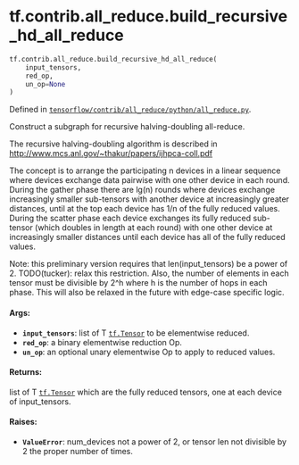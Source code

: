 <div itemscope itemtype="http://developers.google.com/ReferenceObject">
<meta itemprop="name" content="tf.contrib.all_reduce.build_recursive_hd_all_reduce" />
<meta itemprop="path" content="Stable" />
</div>

# tf.contrib.all_reduce.build_recursive_hd_all_reduce

``` python
tf.contrib.all_reduce.build_recursive_hd_all_reduce(
    input_tensors,
    red_op,
    un_op=None
)
```



Defined in [`tensorflow/contrib/all_reduce/python/all_reduce.py`](/code/stable/tensorflow/contrib/all_reduce/python/all_reduce.py).

Construct a subgraph for recursive halving-doubling all-reduce.

The recursive halving-doubling algorithm is described in
http://www.mcs.anl.gov/~thakur/papers/ijhpca-coll.pdf

The concept is to arrange the participating n devices in
a linear sequence where devices exchange data pairwise
with one other device in each round.  During the gather
phase there are lg(n) rounds where devices exchange
increasingly smaller sub-tensors with another device
at increasingly greater distances, until at the top
each device has 1/n of the fully reduced values.  During the
scatter phase each device exchanges its fully reduced
sub-tensor (which doubles in length at each round)
with one other device at increasingly smaller distances
until each device has all of the fully reduced values.

Note: this preliminary version requires that len(input_tensors) be a
  power of 2.  TODO(tucker): relax this restriction.  Also, the
  number of elements in each tensor must be divisible by 2^h where h
  is the number of hops in each phase.  This will also be relaxed in
  the future with edge-case specific logic.

#### Args:

* <b>`input_tensors`</b>: list of T <a href="../../../tf/Tensor.md"><code>tf.Tensor</code></a> to be elementwise reduced.
* <b>`red_op`</b>: a binary elementwise reduction Op.
* <b>`un_op`</b>: an optional unary elementwise Op to apply to reduced values.


#### Returns:

list of T <a href="../../../tf/Tensor.md"><code>tf.Tensor</code></a> which are the fully reduced tensors, one
at each device of input_tensors.


#### Raises:

* <b>`ValueError`</b>: num_devices not a power of 2, or tensor len not divisible
  by 2 the proper number of times.